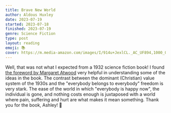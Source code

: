 ```yaml
---
title: Brave New World
author: Aldous Huxley
date: 2023-07-19
started: 2023-07-18
finished: 2023-07-19
genre: Science Fiction
type: post
layout: reading
emoji: 📚
cover: https://m.media-amazon.com/images/I/914u+JexlCL._AC_UF894,1000_QL80_.jpg
---
```


Well, that was not what I expected from a 1932 science fiction book! I found [the foreword by Margaret Atwood](https://www.penguin.co.uk/articles/2017/02/margaret-atwood-introduces-a-brand-new-world) very helpful in understanding some of the ideas in the book. The contrast between the dominant (Christian) value system of the 1930s and the "everybody belongs to everybody" freedom is very stark. The ease of the world in which "everybody is happy now", the individual is gone, and nothing costs enough is juxtaposed with a world where pain, suffering and hurt are what makes it mean something. Thank you for the book, Ashley! 🧡
